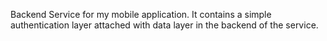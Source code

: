 Backend Service for my mobile application. It contains a simple authentication layer attached with data layer in the backend of the service.
